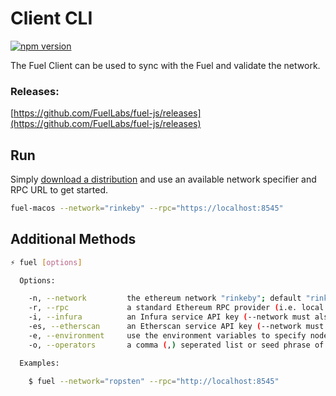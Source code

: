 Client CLI
===

[![npm version](https://badge.fury.io/js/%40fuel-js%2Fclient.svg)](https://badge.fury.io/js/%40fuel-js%2Fclient)

The Fuel Client can be used to sync with the Fuel and validate the network.

### Releases:
[https://github.com/FuelLabs/fuel-js/releases](https://github.com/FuelLabs/fuel-js/releases)

Run
---

Simply [download a distribution](https://github.com/FuelLabs/fuel-js/releases) and use an available network specifier and RPC URL to get started.

```bash
fuel-macos --network="rinkeby" --rpc="https://localhost:8545"
```

Additional Methods
---

```bash
⚡ fuel [options]

  Options:

    -n, --network         the ethereum network "rinkeby"; default "rinkeby"
    -r, --rpc             a standard Ethereum RPC provider (i.e. local go-ethereum)
    -i, --infura          an Infura service API key (--network must also be specified)
    -es, --etherscan      an Etherscan service API key (--network must also be specified)
    -e, --environment     use the environment variables to specify node paramaters
    -o, --operators       a comma (,) seperated list or seed phrase of Ethereum private keys used for block, root and fraud commitments

  Examples:

    $ fuel --network="ropsten" --rpc="http://localhost:8545"

```
